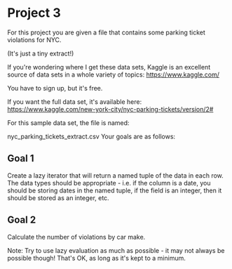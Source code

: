 # Project 3
For this project you are given a file that contains some parking ticket violations for NYC.

(It's just a tiny extract!)

If you're wondering where I get these data sets, Kaggle is an excellent source of data sets in a whole variety of topics: https://www.kaggle.com/

You have to sign up, but it's free.

If you want the full data set, it's available here: https://www.kaggle.com/new-york-city/nyc-parking-tickets/version/2#

For this sample data set, the file is named:

nyc_parking_tickets_extract.csv
Your goals are as follows:

## Goal 1
Create a lazy iterator that will return a named tuple of the data in each row. The data types should be appropriate - i.e. if the column is a date, you should be storing dates in the named tuple, if the field is an integer, then it should be stored as an integer, etc.

## Goal 2
Calculate the number of violations by car make.

Note:
Try to use lazy evaluation as much as possible - it may not always be possible though! That's OK, as long as it's kept to a minimum.
